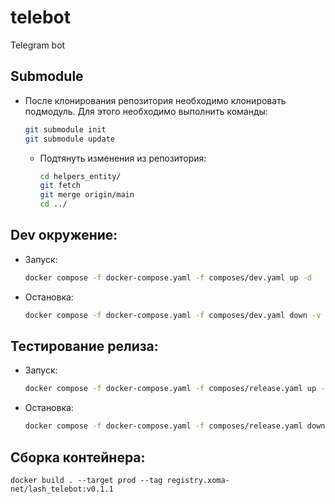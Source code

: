 # telebot
Telegram bot

## Submodule
* После клонирования репозитория необходимо клонировать подмодуль.
Для этого необходимо выполнить команды:
    ```bash
    git submodule init
    git submodule update
    ```
  * Подтянуть изменения из репозитория:
      ```bash
      cd helpers_entity/
      git fetch
      git merge origin/main
      cd ../
      ```

## Dev окружение:
* Запуск:
    ```bash
    docker compose -f docker-compose.yaml -f composes/dev.yaml up -d
    ```
* Остановка:
    ```bash
    docker compose -f docker-compose.yaml -f composes/dev.yaml down -v
    ```

## Тестирование релиза:
* Запуск:
    ```bash
    docker compose -f docker-compose.yaml -f composes/release.yaml up -d
    ```
* Остановка:
    ```bash
    docker compose -f docker-compose.yaml -f composes/release.yaml down -v
    ```
  
## Сборка контейнера:
```shell
docker build . --target prod --tag registry.xoma-net/lash_telebot:v0.1.1
```